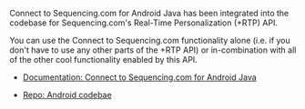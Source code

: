Connect to Sequencing.com for Android Java has been integrated into the codebase for Sequencing.com's Real-Time Personalization (+RTP) API. 

You can use the Connect to Sequencing.com functionality alone (i.e. if you don't have to use any other parts of the +RTP API) or in-combination with all of the other cool functionality enabled by this API. 

* [Documentation: Connect to Sequencing.com for Android Java](https://sequencing.com/developer-documentation/connect-to-sequencing.com#/connect-sequencingcom/Android_Java)


* [Repo: Android codebae](https://github.com/SequencingDOTcom/RTP-API-Android-Master-Plugin-Plug-N-Play-Sample)
